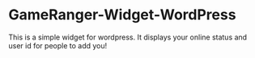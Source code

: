 GameRanger-Widget-WordPress
===========================

This is a simple widget for wordpress. It displays your online status and user id for people to add you!
